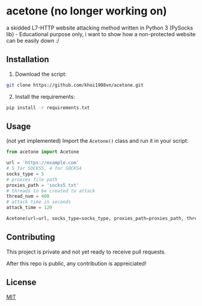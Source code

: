 # acetone (no longer working on)

a skidded L7-HTTP website attacking method written in Python 3 (PySocks lib) - Educational purpose only, i want to show how a non-protected website can be easily down :/

## Installation

1. Download the script:
```bash
git clone https://github.com/khoi1908vn/acetone.git
```
2. Install the requirements:
```bash
pip install -r requirements.txt
```

## Usage
(not yet implemented) 
Import the ``Acetone()`` class and run it in your script:

```python
from acetone import Acetone

url = 'https://example.com'
# 5 for SOCKS5, 4 for SOCKS4 
socks_type = 5
# proxies file path
proxies_path = 'socks5.txt'
# threads to be created to attack
thread_num = 400
# attack time in seconds
attack_time = 120

Acetone(url=url, socks_type=socks_type, proxies_path=proxies_path, thread_num=thread_num, attack_time=attack_time)
```

## Contributing

This project is private and not yet ready to receive pull requests.

After this repo is public, any contribution is appreiciated!

## License

[MIT](https://choosealicense.com/licenses/mit/)
